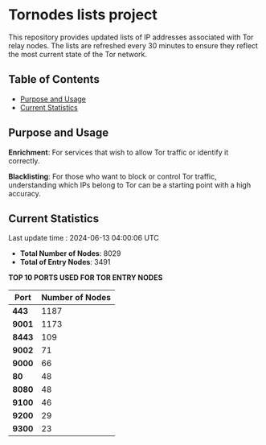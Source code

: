 # Tornodes lists project

This repository provides updated lists of IP addresses associated with Tor relay nodes. The lists are refreshed every 30 minutes to ensure they reflect the most current state of the Tor network.

## Table of Contents

- [Purpose and Usage](#purpose-and-usage)
- [Current Statistics](#current-statistics)


## Purpose and Usage

**Enrichment**: For services that wish to allow Tor traffic or identify it correctly.

**Blacklisting**: For those who want to block or control Tor traffic, understanding which IPs belong to Tor can be a starting point with a high accuracy.

## Current Statistics

Last update time : 2024-06-13 04:00:06 UTC

- **Total Number of Nodes**: 8029
- **Total of Entry Nodes**: 3491

**TOP 10 PORTS USED FOR TOR ENTRY NODES**

| **Port** | **Number of Nodes** |
|------|-----------------|
| **443**   | 1187  |
| **9001**   | 1173  |
| **8443**   | 109  |
| **9002**   | 71  |
| **9000**   | 66  |
| **80**   | 48  |
| **8080**   | 48  |
| **9100**   | 46  |
| **9200**   | 29  |
| **9300**   | 23  |

